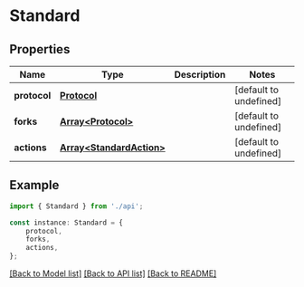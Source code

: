 # Standard


## Properties

Name | Type | Description | Notes
------------ | ------------- | ------------- | -------------
**protocol** | [**Protocol**](Protocol.md) |  | [default to undefined]
**forks** | [**Array&lt;Protocol&gt;**](Protocol.md) |  | [default to undefined]
**actions** | [**Array&lt;StandardAction&gt;**](StandardAction.md) |  | [default to undefined]

## Example

```typescript
import { Standard } from './api';

const instance: Standard = {
    protocol,
    forks,
    actions,
};
```

[[Back to Model list]](../README.md#documentation-for-models) [[Back to API list]](../README.md#documentation-for-api-endpoints) [[Back to README]](../README.md)
